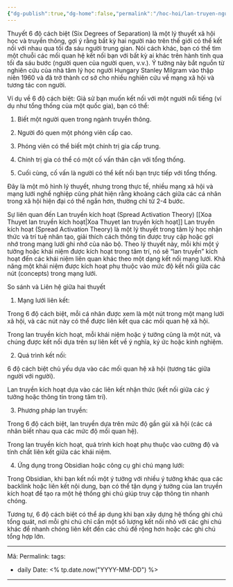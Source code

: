 ```yaml
---
{"dg-publish":true,"dg-home":false,"permalink":"/hoc-hoi/lan-truyen-nguoc/thuyet-6-do-cach-biet/","dgPassFrontmatter":true,"noteIcon":"","updated":"2025-01-14T22:28:15.555+07:00"}
---
```


Thuyết 6 độ cách biệt (Six Degrees of Separation) là một lý thuyết xã hội học và truyền thông, gợi ý rằng bất kỳ hai người nào trên thế giới có thể kết nối với nhau qua tối đa sáu người trung gian. Nói cách khác, bạn có thể tìm một chuỗi các mối quan hệ kết nối bạn với bất kỳ ai khác trên hành tinh qua tối đa sáu bước (người quen của người quen, v.v.). Ý tưởng này bắt nguồn từ nghiên cứu của nhà tâm lý học người Hungary Stanley Milgram vào thập niên 1960 và đã trở thành cơ sở cho nhiều nghiên cứu về mạng xã hội và tương tác con người.

Ví dụ về 6 độ cách biệt: Giả sử bạn muốn kết nối với một người nổi tiếng (ví dụ như tổng thống của một quốc gia), bạn có thể:

1. Biết một người quen trong ngành truyền thông.


2. Người đó quen một phóng viên cấp cao.


3. Phóng viên có thể biết một chính trị gia cấp trung.


4. Chính trị gia có thể có một cố vấn thân cận với tổng thống.


5. Cuối cùng, cố vấn là người có thể kết nối bạn trực tiếp với tổng thống.



Đây là một mô hình lý thuyết, nhưng trong thực tế, nhiều mạng xã hội và mạng lưới nghề nghiệp cũng phát hiện rằng khoảng cách giữa các cá nhân trong xã hội hiện đại có thể ngắn hơn, thường chỉ từ 2-4 bước.

Sự liên quan đến Lan truyền kích hoạt (Spread Activation Theory)
[[Xoa Thuyet lan truyền kích hoạt\|Xoa Thuyet lan truyền kích hoạt]]
Lan truyền kích hoạt (Spread Activation Theory) là một lý thuyết trong tâm lý học nhận thức và trí tuệ nhân tạo, giải thích cách thông tin được truy cập hoặc gợi nhớ trong mạng lưới ghi nhớ của não bộ. Theo lý thuyết này, mỗi khi một ý tưởng hoặc khái niệm được kích hoạt trong tâm trí, nó sẽ “lan truyền” kích hoạt đến các khái niệm liên quan khác theo một dạng kết nối mạng lưới. Khả năng một khái niệm được kích hoạt phụ thuộc vào mức độ kết nối giữa các nút (concepts) trong mạng lưới.

So sánh và Liên hệ giữa hai thuyết

1. Mạng lưới liên kết:

Trong 6 độ cách biệt, mỗi cá nhân được xem là một nút trong một mạng lưới xã hội, và các nút này có thể được liên kết qua các mối quan hệ xã hội.

Trong lan truyền kích hoạt, mỗi khái niệm hoặc ý tưởng cũng là một nút, và chúng được kết nối dựa trên sự liên kết về ý nghĩa, ký ức hoặc kinh nghiệm.



2. Quá trình kết nối:

6 độ cách biệt chủ yếu dựa vào các mối quan hệ xã hội (tương tác giữa người với người).

Lan truyền kích hoạt dựa vào các liên kết nhận thức (kết nối giữa các ý tưởng hoặc thông tin trong tâm trí).



3. Phương pháp lan truyền:

Trong 6 độ cách biệt, lan truyền dựa trên mức độ gần gũi xã hội (các cá nhân biết nhau qua các mức độ mối quan hệ).

Trong lan truyền kích hoạt, quá trình kích hoạt phụ thuộc vào cường độ và tính chất liên kết giữa các khái niệm.



4. Ứng dụng trong Obsidian hoặc công cụ ghi chú mạng lưới:

Trong Obsidian, khi bạn kết nối một ý tưởng với nhiều ý tưởng khác qua các backlink hoặc liên kết nội dung, bạn có thể tận dụng ý tưởng của lan truyền kích hoạt để tạo ra một hệ thống ghi chú giúp truy cập thông tin nhanh chóng.

Tương tự, 6 độ cách biệt có thể áp dụng khi bạn xây dựng hệ thống ghi chú tổng quát, nơi mỗi ghi chú chỉ cần một số lượng kết nối nhỏ với các ghi chú khác để nhanh chóng liên kết đến các chủ đề rộng hơn hoặc các ghi chú tổng hợp lớn.




---
Mã: 
Permalink: 
tags:
  - daily
Date: <% tp.date.now("YYYY-MM-DD") %>
---
